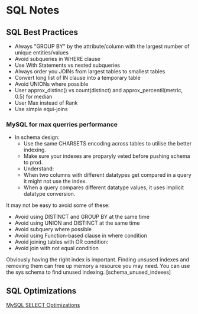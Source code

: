 # SQL Notes

## SQL Best Practices 

- Always "GROUP BY" by the attribute/column with the largest number of unique entities/values
- Avoid subqueries in WHERE clause 
- Use With Statements vs nested subqueries
- Always order you JOINs from largest tables to smallest tables
- Convert long list of IN clause into a temporary table
- Avoid UNIONs where possible
- User approx_distinc() vs count(distinct) and approx_percentil(metric, 0.5) for median
- User Max instead of Rank
- Use simple equi-joins 

### MySQL for max querries performance 

- In schema design: 
   - Use the same CHARSETS encoding across tables to utilise the better indexing.
   - Make sure your indexes are proparyly veted before pushing schema to prod.  
   - Understand:
    - When two columns with different datatypes get compared in a query it might not use the index.
    - When a query compares different datatype values, it uses implicit datatype conversion.

It may not be easy to avoid some of these:

- Avoid using DISTINCT and GROUP BY at the same time
- Avoid using UNION and DISTINCT at the same time
- Avoid subquery where possible
- Avoid using Function-based clause in where condition
- Avoid joining tables with OR condition:
- Avoid join with not equal condition

Obviously having the right index is important. Finding unsused indexes and removing them can free up memory a resource you may need. 
You can use the sys schema to find unused indexing. [schema_unused_indexes]

## SQL Optimizations

[MySQL SELECT Optimizations](https://dev.mysql.com/doc/refman/8.0/en/select-optimization.html)

 

